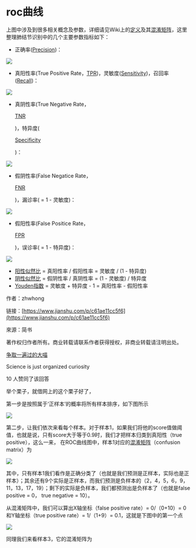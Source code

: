 # roc曲线

上图中涉及到很多相关概念及参数，详细请见Wiki上的[定义](https://link.jianshu.com?t=https://en.wikipedia.org/wiki/Sensitivity_and_specificity#Definitions)及其[混淆矩阵](https://link.jianshu.com?t=https://en.wikipedia.org/wiki/Sensitivity_and_specificity#Confusion_matrix)，这里整理肺结节识别中的几个主要参数指标如下：

* 正确率\([Precision](https://link.jianshu.com?t=https://en.wikipedia.org/wiki/Precision_and_recall#Precision)\)：

![](http://latex.codecogs.com/png.latex?Precision=\frac{TP}{TP+FP})

* 真阳性率\(True Positive Rate，[TPR](https://link.jianshu.com?t=https://en.wikipedia.org/wiki/Sensitivity_and_specificity)\)，灵敏度\([Sensitivity](https://link.jianshu.com?t=https://en.wikipedia.org/wiki/Sensitivity_and_specificity#Sensitivity)\)，召回率\([Recall](https://link.jianshu.com?t=https://en.wikipedia.org/wiki/Precision_and_recall#Recall)\)：

![](http://latex.codecogs.com/png.latex?Sensitivity=Recall=TPR=\frac{TP}{TP+FN})

* 真阴性率\(True Negative Rate，

  [TNR](https://link.jianshu.com?t=https://en.wikipedia.org/wiki/Sensitivity_and_specificity)

  \)，特异度\(

  [Specificity](https://link.jianshu.com?t=https://en.wikipedia.org/wiki/Sensitivity_and_specificity#Specificity)

  \)：

![](http://latex.codecogs.com/png.latex?Specificity=TNR=\frac{TN}{FP+TN})

* 假阴性率\(False Negatice Rate，

  [FNR](https://link.jianshu.com?t=https://en.wikipedia.org/wiki/False_positives_and_false_negatives#False_positive_and_false_negative_rates)

  \)，漏诊率\( = 1 - 灵敏度\)：

![](http://latex.codecogs.com/png.latex?FNR=\frac{FN}{TP+FN})

* 假阳性率\(False Positice Rate，

  [FPR](https://link.jianshu.com?t=https://en.wikipedia.org/wiki/False_positive_rate)

  \)，误诊率\( = 1 - 特异度\)：

![](http://latex.codecogs.com/png.latex?FPR=\frac{FP}{FP+TN})

* [阳性似然比](https://link.jianshu.com?t=https://en.wikipedia.org/wiki/Likelihood_ratios_in_diagnostic_testing#positive_likelihood_ratio) = 真阳性率 / 假阳性率 = 灵敏度 / \(1 - 特异度\)
* [阴性似然比](https://link.jianshu.com?t=https://en.wikipedia.org/wiki/Likelihood_ratios_in_diagnostic_testing#negative_likelihood_ratio) = 假阴性率 / 真阴性率 = \(1 - 灵敏度\) / 特异度
* [Youden指数](https://link.jianshu.com?t=http://baike.baidu.com/link?url=ocB5vtVDdo5gYlDxy3xlonrDGQUTZVNv3_uK3FRE30qVYsTeeXPif3fEbQSw2-IZzEoseco7zo-WVEnXM2rngLNp-e2xSej_cUfT6a3afELWFUmvrLtZIKfwMOFNCbKG) = 灵敏度 + 特异度 - 1 = 真阳性率 - 假阳性率

作者：zhwhong

链接：[https://www.jianshu.com/p/c61ae11cc5f6](https://www.jianshu.com/p/c61ae11cc5f6)

來源：简书

著作权归作者所有。商业转载请联系作者获得授权，非商业转载请注明出处。

[争取一遍过的大喵](https://www.zhihu.com/people/fang-kun-7)

Science is just organized curiosity

10 人赞同了该回答

举个栗子，就借网上的这个栗子好了，

第一步是按照属于‘正样本’的概率将所有样本排序，如下图所示

![](https://pic1.zhimg.com/80/v2-77e1e16ee58697a316cfe2728be86efe_hd.jpg)

第二步，让我们依次来看每个样本。对于样本1，如果我们将他的score值做阈值，也就是说，只有score大于等于0.9时，我们才把样本归类到真阳性（true positive），这么一来， 在ROC曲线图中，样本1对应的[混淆矩阵](https://www.zhihu.com/question/36883196)（confusion matrix）为

![](https://pic1.zhimg.com/80/v2-5ba41a6e4ca9370c2f4510d5a7b70daf_hd.jpg)

其中，只有样本1我们看作是正确分类了（也就是我们预测是正样本，实际也是正样本）；其余还有9个实际是正样本，而我们预测是负样本的（2，4，5，6，9，11，13，17，19）；剩下的实际是负样本，我们都预测出是负样本了（也就是false positive = 0， true negative = 10）。

从混淆矩阵中，我们可以算出X轴坐标（false positive rate）= 0/（0+10）= 0 和Y轴坐标（true positive rate）= 1/（1+9）= 0.1，这就是下图中的第一个点

![](https://pic2.zhimg.com/80/v2-10666128633da6ea072a4c87f21d6bdf_hd.jpg)

同理我们来看样本3，它的混淆矩阵为

